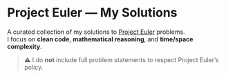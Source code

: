 
# Project Euler — My Solutions

A curated collection of my solutions to [Project Euler](https://projecteuler.net/) problems.  
I focus on **clean code**, **mathematical reasoning**, and **time/space complexity**.  
> ⚠️ I do **not** include full problem statements to respect Project Euler’s policy.



